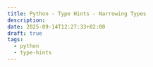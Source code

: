 ```yaml
---
title: Python - Type Hints - Narrowing Types
description:
date: 2025-09-14T12:27:33+02:00
draft: true
tags:
  - python
  - type-hints
---
```

